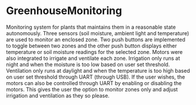 # GreenhouseMonitoring
Monitoring system for plants that maintains them in a reasonable state autonomously. Three sensors (soil moisture, ambient light and temperature) are used to monitor an enclosed zone. Two push buttons are implemented to toggle between two zones and the other push button displays either temperature or soil moisture readings for the selected zone. Motors were also integrated to irrigate and ventilate each zone. Irrigation only runs at night and when the moisture is too low based on user set threshold. Ventilation only runs at daylight and when the temperature is too high based on user set threshold through UART (through USB). If the user wishes, the motors can also be controlled through UART by enabling or disabling the motors. This gives the user the option to monitor zones only and adjust irrigation and ventilation as they so please.
